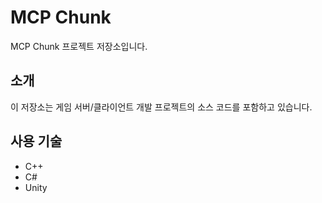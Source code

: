 # MCP Chunk

MCP Chunk 프로젝트 저장소입니다.

## 소개
이 저장소는 게임 서버/클라이언트 개발 프로젝트의 소스 코드를 포함하고 있습니다.

## 사용 기술
- C++
- C#
- Unity
